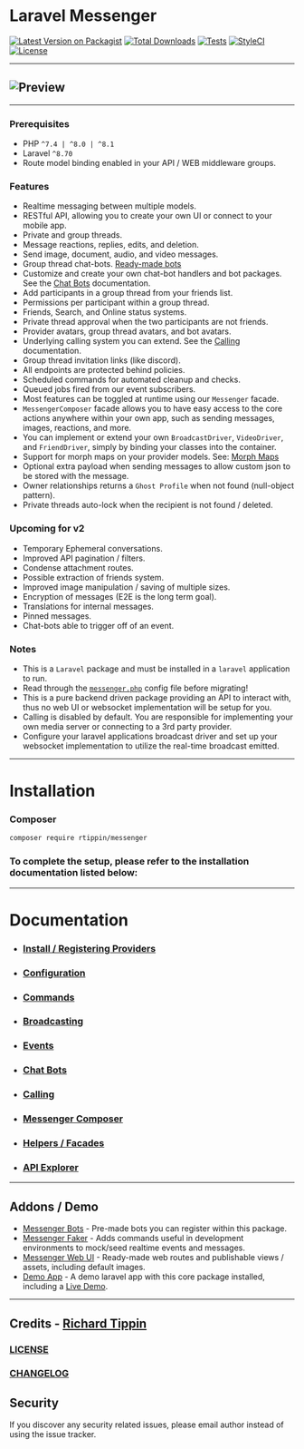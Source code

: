 # Laravel Messenger

[![Latest Version on Packagist][ico-version]][link-packagist]
[![Total Downloads][ico-downloads]][link-downloads]
[![Tests][ico-test]][link-test]
[![StyleCI][ico-styleci]][link-styleci]
[![License][ico-license]][link-license]

---
![Preview](https://raw.githubusercontent.com/RTippin/messenger/1.x/docs/images/image1.png?raw=true)
---

---

### Prerequisites
- PHP `^7.4 | ^8.0 | ^8.1`
- Laravel `^8.70`
- Route model binding enabled in your API / WEB middleware groups.

### Features
- Realtime messaging between multiple models.
- RESTful API, allowing you to create your own UI or connect to your mobile app.
- Private and group threads.
- Message reactions, replies, edits, and deletion.
- Send image, document, audio, and video messages.
- Group thread chat-bots. [Ready-made bots][link-messenger-bots]
- Customize and create your own chat-bot handlers and bot packages. See the [Chat Bots][link-chat-bots] documentation.
- Add participants in a group thread from your friends list.
- Permissions per participant within a group thread.
- Friends, Search, and Online status systems.
- Private thread approval when the two participants are not friends.
- Provider avatars, group thread avatars, and bot avatars.
- Underlying calling system you can extend. See the [Calling][link-calling] documentation.
- Group thread invitation links (like discord).
- All endpoints are protected behind policies.
- Scheduled commands for automated cleanup and checks.
- Queued jobs fired from our event subscribers.
- Most features can be toggled at runtime using our `Messenger` facade.
- `MessengerComposer` facade allows you to have easy access to the core actions anywhere within your own app, such as sending messages, images, reactions, and more.
- You can implement or extend your own `BroadcastDriver`, `VideoDriver`, and `FriendDriver`, simply by binding your classes into the container.
- Support for morph maps on your provider models. See: [Morph Maps][link-morph-maps]
- Optional extra payload when sending messages to allow custom json to be stored with the message.
- Owner relationships returns a `Ghost Profile` when not found (null-object pattern).
- Private threads auto-lock when the recipient is not found / deleted.

### Upcoming for v2
- Temporary Ephemeral conversations.
- Improved API pagination / filters.
- Condense attachment routes.
- Possible extraction of friends system.
- Improved image manipulation / saving of multiple sizes.
- Encryption of messages (E2E is the long term goal).
- Translations for internal messages.
- Pinned messages.
- Chat-bots able to trigger off of an event.

### Notes
- This is a `Laravel` package and must be installed in a `laravel` application to run.
- Read through the [`messenger.php`][link-config] config file before migrating!
- This is a pure backend driven package providing an API to interact with, thus no web UI or websocket implementation will be setup for you.
- Calling is disabled by default. You are responsible for implementing your own media server or connecting to a 3rd party provider.
- Configure your laravel applications broadcast driver and set up your websocket implementation to utilize the real-time broadcast emitted.

---

# Installation

### Composer

```bash
composer require rtippin/messenger
```

### To complete the setup, please refer to the installation documentation listed below:

---

# Documentation

- ### [Install / Registering Providers][link-installation]
- ### [Configuration][link-configuration]
- ### [Commands][link-commands]
- ### [Broadcasting][link-broadcasting]
- ### [Events][link-events]
- ### [Chat Bots][link-chat-bots]
- ### [Calling][link-calling]
- ### [Messenger Composer][link-messenger-composer]
- ### [Helpers / Facades][link-helpers]
- ### [API Explorer][link-api-explorer]

---

## Addons / Demo

- [Messenger Bots][link-messenger-bots] - Pre-made bots you can register within this package.
- [Messenger Faker][link-messenger-faker] - Adds commands useful in development environments to mock/seed realtime events and messages.
- [Messenger Web UI][link-messenger-ui] - Ready-made web routes and publishable views / assets, including default images.
- [Demo App][link-demo-source] - A demo laravel app with this core package installed, including a [Live Demo][link-live-demo].

---

## Credits - [Richard Tippin][link-author]

### [LICENSE][link-license]

### [CHANGELOG][link-changelog]

## Security

If you discover any security related issues, please email author instead of using the issue tracker.

[ico-version]: https://img.shields.io/packagist/v/rtippin/messenger.svg?style=plastic&cacheSeconds=3600
[ico-downloads]: https://img.shields.io/packagist/dt/rtippin/messenger.svg?style=plastic&cacheSeconds=3600
[ico-styleci]: https://styleci.io/repos/309521487/shield?style=plastic&cacheSeconds=3600
[ico-license]: https://img.shields.io/github/license/RTippin/messenger?style=plastic
[link-packagist]: https://packagist.org/packages/rtippin/messenger
[link-test]: https://github.com/RTippin/messenger/actions
[ico-test]: https://img.shields.io/github/workflow/status/rtippin/messenger/tests?style=plastic
[link-downloads]: https://packagist.org/packages/rtippin/messenger
[link-license]: https://packagist.org/packages/rtippin/messenger
[link-styleci]: https://styleci.io/repos/309521487
[link-author]: https://github.com/rtippin
[link-config]: https://github.com/RTippin/messenger/blob/1.x/config/messenger.php
[link-api-explorer]: https://tippindev.com/api-explorer
[link-morph-maps]: https://laravel.com/docs/8.x/eloquent-relationships#custom-polymorphic-types
[link-messenger-bots]: https://github.com/RTippin/messenger-bots
[link-messenger-faker]: https://github.com/RTippin/messenger-faker
[link-messenger-ui]: https://github.com/RTippin/messenger-ui
[link-demo-source]: https://github.com/RTippin/messenger-demo
[link-live-demo]: https://tippindev.com
[link-installation]: docs/Installation.md
[link-configuration]: docs/Configuration.md
[link-commands]: docs/Commands.md
[link-broadcasting]: docs/Broadcasting.md
[link-events]: docs/Events.md
[link-calling]: docs/Calling.md
[link-chat-bots]: docs/ChatBots.md
[link-helpers]: docs/Helpers.md
[link-messenger-composer]: docs/Composer.md
[link-changelog]: https://github.com/RTippin/messenger/blob/1.x/CHANGELOG.md
[link-license]: https://github.com/RTippin/messenger/blob/1.x/LICENSE.md